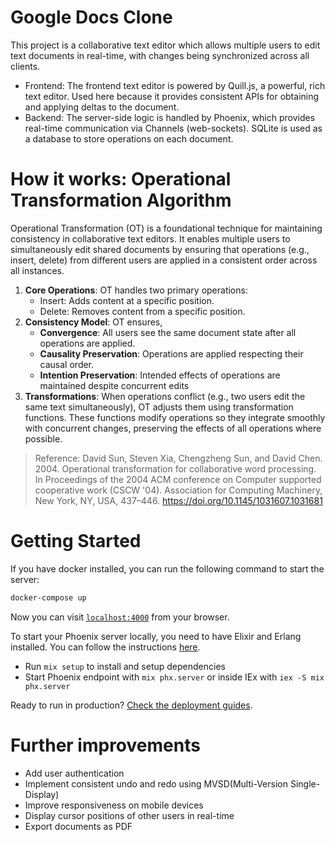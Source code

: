 # Google Docs Clone

This project is a collaborative text editor which allows multiple users to edit text documents in real-time, with changes being synchronized across all clients.

- Frontend: The frontend text editor is powered by Quill.js, a powerful, rich text editor. Used here because it provides consistent APIs for obtaining and applying deltas to the document.
- Backend: The server-side logic is handled by Phoenix, which provides real-time communication via Channels (web-sockets). SQLite is used as a database to store operations on each document.

# How it works: Operational Transformation Algorithm

Operational Transformation (OT) is a foundational technique for maintaining consistency in collaborative text editors. It enables multiple users to simultaneously edit shared documents by ensuring that operations (e.g., insert, delete) from different users are applied in a consistent order across all instances.

1. **Core Operations**: OT handles two primary operations:
   - Insert: Adds content at a specific position.
   - Delete: Removes content from a specific position.
2. **Consistency Model**: OT ensures,
   - **Convergence**: All users see the same document state after all operations are applied.
   - **Causality Preservation**: Operations are applied respecting their causal order.
   - **Intention Preservation**: Intended effects of operations are maintained despite concurrent edits
3. **Transformations**: When operations conflict (e.g., two users edit the same text simultaneously), OT adjusts them using transformation functions. These functions modify operations so they integrate smoothly with concurrent changes, preserving the effects of all operations where possible.

> Reference: David Sun, Steven Xia, Chengzheng Sun, and David Chen. 2004. Operational transformation for collaborative word processing. In Proceedings of the 2004 ACM conference on Computer supported cooperative work (CSCW '04). Association for Computing Machinery, New York, NY, USA, 437–446. https://doi.org/10.1145/1031607.1031681

# Getting Started

If you have docker installed, you can run the following command to start the server:

```bash
docker-compose up
```

Now you can visit [`localhost:4000`](http://localhost:4000) from your browser.

To start your Phoenix server locally, you need to have Elixir and Erlang installed. You can follow the instructions [here](https://elixir-lang.org/install.html).

- Run `mix setup` to install and setup dependencies
- Start Phoenix endpoint with `mix phx.server` or inside IEx with `iex -S mix phx.server`

Ready to run in production? [Check the deployment guides](https://hexdocs.pm/phoenix/deployment.html).

# Further improvements

- Add user authentication
- Implement consistent undo and redo using MVSD(Multi-Version Single-Display)
- Improve responsiveness on mobile devices
- Display cursor positions of other users in real-time
- Export documents as PDF

